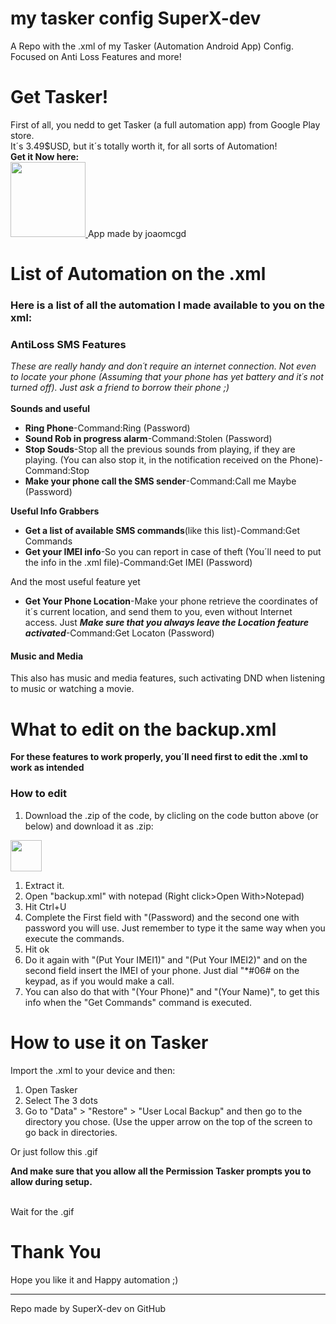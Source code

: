 # my tasker config SuperX-dev
 A Repo with the .xml of my Tasker (Automation Android App) Config. Focused on Anti Loss Features and more!
 <br>
 
 
 <h1>Get Tasker!</h1>
 First of all, you nedd to get Tasker (a full automation app) from Google Play store.
 <br>
 It´s 3.49$USD, but it´s totally worth it, for all sorts of Automation!
 <br>
 <b>Get it Now here:</b>
 <br>
 <a href="https://play.google.com/store/apps/details?id=net.dinglisch.android.taskerm&hl=pt_PT&gl=US">
 <img src="https://play.google.com/intl/en_us/badges/images/generic/en_badge_web_generic.png" alt:Tasker height=120>
 </a>
 App made by joaomcgd
 
 <h1>List of Automation on the .xml</h1>
 <h3>Here is a list of all the automation I made available to you on the xml:</h3>
 <h3>AntiLoss SMS Features</h3>
       <i>These are really handy and don´t require an internet connection. Not even to locate your phone (Assuming that your phone has yet battery and it´s not turned off). Just ask a friend to borrow their phone ;)</i>
       <br>
       <br>
 <b>Sounds and useful</b>
 <br>
 <ul>
 <li><b>Ring Phone</b>-Command:Ring (Password)
 <li><b>Sound Rob in progress alarm</b>-Command:Stolen (Password)
 <li><b>Stop Souds</b>-Stop all the previous sounds from playing, if they are playing. (You can also stop it, in the notification received on the Phone)-Command:Stop
 <li><b>Make your phone call the SMS sender</b>-Command:Call me Maybe (Password)
  </ul>
  
  <b>Useful Info Grabbers</b>
 <ul>
 <li><b>Get a list of available SMS commands</b>(like this list)-Command:Get Commands
 <li><b>Get your IMEI info</b>-So you can report in case of theft (You´ll need to put the info in the .xml file)-Command:Get IMEI (Password)
 </ul>
 And the most useful feature yet
 <ul>
 <li><b>Get Your Phone Location</b>-Make your phone retrieve the coordinates of it´s current location, and send them to you, even without Internet access. Just <b><i>Make sure that you always leave the Location feature activated</i></b>-Command:Get Locaton (Password)
  </ul>
  
<h4>Music and Media</h4>
This also has music and media features, such activating DND when listening to music or watching a movie.

  
 <h1>What to edit on the backup.xml</h1>
 <b>For these features to work properly, you´ll need first to edit the .xml to work as intended</b>
 <br>
 <h3>How to edit</h3>
 <ol>
 <li>Download the .zip of the code, by clicling on the code button above (or below) and download it as .zip:</li>
 </ol>
 <a href="/SuperX-dev/my-tasker-config-SuperX-dev/archive/refs/heads/main.zip"><img src="https://i.ibb.co/MnCR50p/code-button.png" height=50></a>
 <ol>
 <li>Extract it.</li>
 <li>Open "backup.xml" with notepad (Right click>Open With>Notepad)</li>
 <li>Hit Ctrl+U</li>
 <li>Complete the First field with "(Password) and the second one with password you will use. Just remember to type it the same way when you execute the commands.</li>
 <li>Hit ok</li>
 <li>Do it again with "(Put Your IMEI1)" and "(Put Your IMEI2)" and on the second field insert the IMEI of your phone. Just dial "*#06# on the keypad, as if you would make a call.</li>
 <li>You can also do that with "(Your Phone)" and "(Your Name)", to get this info when the "Get Commands" command is executed.</li>
 </ol>
 
 <h1>How to use it on Tasker</h1>
 Import the .xml to your device and then:
 <ol>
 <li>Open Tasker</li>
 <li>Select The 3 dots</li>
 <li>Go to "Data" > "Restore" > "User Local Backup" and then go to the directory you chose. (Use the upper arrow on the top of the screen to go back in directories.</li>
 </ol>
 
 Or just follow this .gif
 
 <b> And make sure that you allow all the Permission Tasker prompts you to allow during setup.</b>
 
 <br>
 Wait for the .gif
 
<h1>Thank You</h1>
Hope you like it and Happy automation ;)
<hr>
Repo made by SuperX-dev on GitHub

